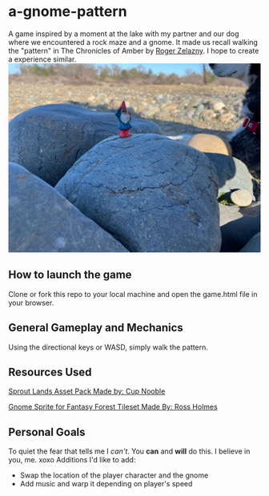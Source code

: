 # a-gnome-pattern

A game inspired by a moment at the lake with my partner and our dog where we encountered a rock maze and a gnome.
It made us recall walking the "pattern" in The Chronicles of Amber by [Roger Zelazny](https://en.wikipedia.org/wiki/Roger_Zelazny).
I hope to create a experience similar.
![The Gnome](PNhzARZQ.jpeg)
## How to launch the game
Clone or fork this repo to your local machine and open the game.html file in your browser. 

## General Gameplay and Mechanics
Using the directional keys or WASD, simply walk the pattern.

## Resources Used
[Sprout Lands Asset Pack Made by: Cup Nooble](https://cupnooble.itch.io/sprout-lands-asset-pack)

[Gnome Sprite for Fantasy Forest Tileset Made By: Ross Holmes](https://chromegnomes.itch.io/gnome-sprite-for-fantasy-forest-tileset)

## Personal Goals
To quiet the fear that tells me I *can't*. You **can** and **will** do this. I believe in you, me. xoxo 
Additions I'd like to add:
- Swap the location of the player character and the gnome
- Add music and warp it depending on player's speed
